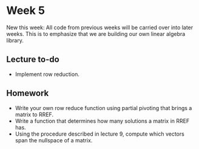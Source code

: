 # Week 5

New this week: All code from previous weeks will be carried over into later weeks. This is to emphasize that we are building our own linear algebra library.

## Lecture to-do
* Implement row reduction.

## Homework
* Write your own row reduce function using partial pivoting that brings a matrix to RREF.
* Write a function that determines how many solutions a matrix in RREF has.
* Using the procedure described in lecture 9, compute which vectors span the nullspace of a matrix.